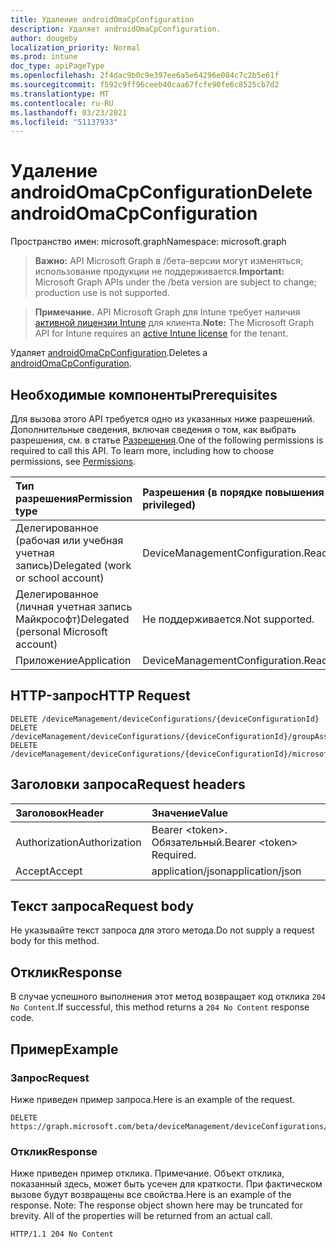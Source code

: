 ```yaml
---
title: Удаление androidOmaCpConfiguration
description: Удаляет androidOmaCpConfiguration.
author: dougeby
localization_priority: Normal
ms.prod: intune
doc_type: apiPageType
ms.openlocfilehash: 2f4dac9b0c9e397ee6a5e64296e084c7c2b5e61f
ms.sourcegitcommit: f592c9ff96ceeb40caa67fcfe90fe6c8525cb7d2
ms.translationtype: MT
ms.contentlocale: ru-RU
ms.lasthandoff: 03/23/2021
ms.locfileid: "51137933"
---
```

# <a name="delete-androidomacpconfiguration"></a><span data-ttu-id="6f0e6-103">Удаление androidOmaCpConfiguration</span><span class="sxs-lookup"><span data-stu-id="6f0e6-103">Delete androidOmaCpConfiguration</span></span>

<span data-ttu-id="6f0e6-104">Пространство имен: microsoft.graph</span><span class="sxs-lookup"><span data-stu-id="6f0e6-104">Namespace: microsoft.graph</span></span>

> <span data-ttu-id="6f0e6-105">**Важно:** API Microsoft Graph в /бета-версии могут изменяться; использование продукции не поддерживается.</span><span class="sxs-lookup"><span data-stu-id="6f0e6-105">**Important:** Microsoft Graph APIs under the /beta version are subject to change; production use is not supported.</span></span>

> <span data-ttu-id="6f0e6-106">**Примечание.** API Microsoft Graph для Intune требует наличия [активной лицензии Intune](https://go.microsoft.com/fwlink/?linkid=839381) для клиента.</span><span class="sxs-lookup"><span data-stu-id="6f0e6-106">**Note:** The Microsoft Graph API for Intune requires an [active Intune license](https://go.microsoft.com/fwlink/?linkid=839381) for the tenant.</span></span>

<span data-ttu-id="6f0e6-107">Удаляет [androidOmaCpConfiguration](../resources/intune-deviceconfig-androidomacpconfiguration.md).</span><span class="sxs-lookup"><span data-stu-id="6f0e6-107">Deletes a [androidOmaCpConfiguration](../resources/intune-deviceconfig-androidomacpconfiguration.md).</span></span>

## <a name="prerequisites"></a><span data-ttu-id="6f0e6-108">Необходимые компоненты</span><span class="sxs-lookup"><span data-stu-id="6f0e6-108">Prerequisites</span></span>
<span data-ttu-id="6f0e6-p101">Для вызова этого API требуется одно из указанных ниже разрешений. Дополнительные сведения, включая сведения о том, как выбрать разрешения, см. в статье [Разрешения](/graph/permissions-reference).</span><span class="sxs-lookup"><span data-stu-id="6f0e6-p101">One of the following permissions is required to call this API. To learn more, including how to choose permissions, see [Permissions](/graph/permissions-reference).</span></span>

|<span data-ttu-id="6f0e6-111">Тип разрешения</span><span class="sxs-lookup"><span data-stu-id="6f0e6-111">Permission type</span></span>|<span data-ttu-id="6f0e6-112">Разрешения (в порядке повышения привилегий)</span><span class="sxs-lookup"><span data-stu-id="6f0e6-112">Permissions (from least to most privileged)</span></span>|
|:---|:---|
|<span data-ttu-id="6f0e6-113">Делегированное (рабочая или учебная учетная запись)</span><span class="sxs-lookup"><span data-stu-id="6f0e6-113">Delegated (work or school account)</span></span>|<span data-ttu-id="6f0e6-114">DeviceManagementConfiguration.ReadWrite.All</span><span class="sxs-lookup"><span data-stu-id="6f0e6-114">DeviceManagementConfiguration.ReadWrite.All</span></span>|
|<span data-ttu-id="6f0e6-115">Делегированное (личная учетная запись Майкрософт)</span><span class="sxs-lookup"><span data-stu-id="6f0e6-115">Delegated (personal Microsoft account)</span></span>|<span data-ttu-id="6f0e6-116">Не поддерживается.</span><span class="sxs-lookup"><span data-stu-id="6f0e6-116">Not supported.</span></span>|
|<span data-ttu-id="6f0e6-117">Приложение</span><span class="sxs-lookup"><span data-stu-id="6f0e6-117">Application</span></span>|<span data-ttu-id="6f0e6-118">DeviceManagementConfiguration.ReadWrite.All</span><span class="sxs-lookup"><span data-stu-id="6f0e6-118">DeviceManagementConfiguration.ReadWrite.All</span></span>|

## <a name="http-request"></a><span data-ttu-id="6f0e6-119">HTTP-запрос</span><span class="sxs-lookup"><span data-stu-id="6f0e6-119">HTTP Request</span></span>
<!-- {
  "blockType": "ignored"
}
-->
``` http
DELETE /deviceManagement/deviceConfigurations/{deviceConfigurationId}
DELETE /deviceManagement/deviceConfigurations/{deviceConfigurationId}/groupAssignments/{deviceConfigurationGroupAssignmentId}/deviceConfiguration
DELETE /deviceManagement/deviceConfigurations/{deviceConfigurationId}/microsoft.graph.windowsDomainJoinConfiguration/networkAccessConfigurations/{deviceConfigurationId}
```

## <a name="request-headers"></a><span data-ttu-id="6f0e6-120">Заголовки запроса</span><span class="sxs-lookup"><span data-stu-id="6f0e6-120">Request headers</span></span>
|<span data-ttu-id="6f0e6-121">Заголовок</span><span class="sxs-lookup"><span data-stu-id="6f0e6-121">Header</span></span>|<span data-ttu-id="6f0e6-122">Значение</span><span class="sxs-lookup"><span data-stu-id="6f0e6-122">Value</span></span>|
|:---|:---|
|<span data-ttu-id="6f0e6-123">Authorization</span><span class="sxs-lookup"><span data-stu-id="6f0e6-123">Authorization</span></span>|<span data-ttu-id="6f0e6-124">Bearer &lt;token&gt;. Обязательный.</span><span class="sxs-lookup"><span data-stu-id="6f0e6-124">Bearer &lt;token&gt; Required.</span></span>|
|<span data-ttu-id="6f0e6-125">Accept</span><span class="sxs-lookup"><span data-stu-id="6f0e6-125">Accept</span></span>|<span data-ttu-id="6f0e6-126">application/json</span><span class="sxs-lookup"><span data-stu-id="6f0e6-126">application/json</span></span>|

## <a name="request-body"></a><span data-ttu-id="6f0e6-127">Текст запроса</span><span class="sxs-lookup"><span data-stu-id="6f0e6-127">Request body</span></span>
<span data-ttu-id="6f0e6-128">Не указывайте текст запроса для этого метода.</span><span class="sxs-lookup"><span data-stu-id="6f0e6-128">Do not supply a request body for this method.</span></span>

## <a name="response"></a><span data-ttu-id="6f0e6-129">Отклик</span><span class="sxs-lookup"><span data-stu-id="6f0e6-129">Response</span></span>
<span data-ttu-id="6f0e6-130">В случае успешного выполнения этот метод возвращает код отклика `204 No Content`.</span><span class="sxs-lookup"><span data-stu-id="6f0e6-130">If successful, this method returns a `204 No Content` response code.</span></span>

## <a name="example"></a><span data-ttu-id="6f0e6-131">Пример</span><span class="sxs-lookup"><span data-stu-id="6f0e6-131">Example</span></span>

### <a name="request"></a><span data-ttu-id="6f0e6-132">Запрос</span><span class="sxs-lookup"><span data-stu-id="6f0e6-132">Request</span></span>
<span data-ttu-id="6f0e6-133">Ниже приведен пример запроса.</span><span class="sxs-lookup"><span data-stu-id="6f0e6-133">Here is an example of the request.</span></span>
``` http
DELETE https://graph.microsoft.com/beta/deviceManagement/deviceConfigurations/{deviceConfigurationId}
```

### <a name="response"></a><span data-ttu-id="6f0e6-134">Отклик</span><span class="sxs-lookup"><span data-stu-id="6f0e6-134">Response</span></span>
<span data-ttu-id="6f0e6-p102">Ниже приведен пример отклика. Примечание. Объект отклика, показанный здесь, может быть усечен для краткости. При фактическом вызове будут возвращены все свойства.</span><span class="sxs-lookup"><span data-stu-id="6f0e6-p102">Here is an example of the response. Note: The response object shown here may be truncated for brevity. All of the properties will be returned from an actual call.</span></span>
``` http
HTTP/1.1 204 No Content
```




